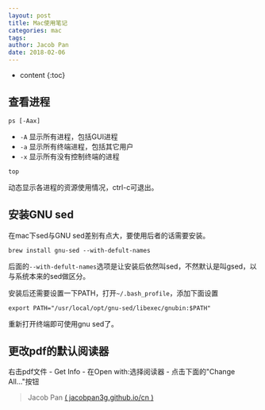 ```yaml
---
layout: post
title: Mac使用笔记
categories: mac
tags: 
author: Jacob Pan
date: 2018-02-06
---
```


* content
{:toc}


## 查看进程

```
ps [-Aax]
```
- `-A` 显示所有进程，包括GUI进程
- `-a` 显示所有终端进程，包括其它用户
- `-x` 显示所有没有控制终端的进程

```
top
```
动态显示各进程的资源使用情况，ctrl-c可退出。


## 安装GNU sed

在mac下sed与GNU sed差别有点大，要使用后者的话需要安装。

```
brew install gnu-sed --with-defult-names
```
后面的`--with-defult-names`选项是让安装后依然叫sed，不然默认是叫gsed，以与系统本来的sed做区分。

安装后还需要设置一下PATH，打开`~/.bash_profile`，添加下面设置

```
export PATH="/usr/local/opt/gnu-sed/libexec/gnubin:$PATH"
```
重新打开终端即可使用gnu sed了。


## 更改pdf的默认阅读器

右击pdf文件 - Get Info - 在Open with:选择阅读器 - 点击下面的"Change All..."按钮 


> Jacob Pan [( jacobpan3g.github.io/cn )](http://jacobpan3g.github.io/cn)

